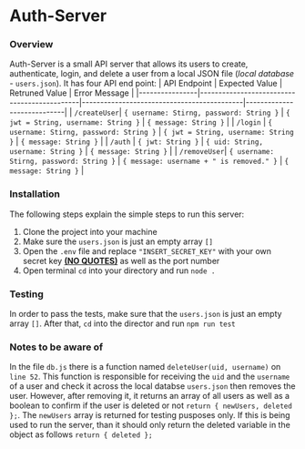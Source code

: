 # Auth-Server

### Overview

Auth-Server is a small API server that allows its users to create, authenticate, login, and delete a user from a local JSON file (_local database -_ `users.json`).
It has four API end point:
| API Endpoint | Expected Value | Retruned Value | Error Message |
|----------------|---------------------------------------------|--------------------------------------------|----------------------------|
| `/createUser`| `{ username: Stirng, password: String }` | `{ jwt = String, username: String }` | `{ message: String }` |
| `/login` | `{ username: Stirng, password: String }` | `{ jwt = String, username: String }` | `{ message: String }` |
| `/auth` | `{ jwt: String }` | `{ uid: String, username: String }` | `{ message: String }` |
| `/removeUser`| `{ username: Stirng, password: String }` | `{ message: username + " is removed." }` | `{ message: String }` |

### Installation

The following steps explain the simple steps to run this server:

1. Clone the project into your machine
2. Make sure the `users.json` is just an empty array `[]`
3. Open the `.env` file and replace `"INSERT_SECRET_KEY"` with your own secret key <ins>**(NO QUOTES)**</ins> as well as the port number
4. Open terminal `cd` into your directory and run `node .`

### Testing

In order to pass the tests, make sure that the `users.json` is just an empty array `[]`. After that, `cd` into the director and run `npm run test`

### Notes to be aware of

In the file `db.js` there is a function named `deleteUser(uid, username)` on `line 52`. This function is responsible for receiving the `uid` and the `username` of a user and check it across the local databse `users.json` then removes the user. However, after removing it, it returns an array of all users as well as a boolean to confirm if the user is deleted or not `return { newUsers, deleted };`. The `newUsers` array is returned for testing pusposes only. If this is being used to run the server, than it should only return the deleted variable in the object as follows `return { deleted };`
